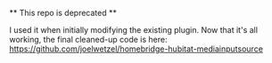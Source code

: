 ** This repo is deprecated **

I used it when initially modifying the existing plugin.  Now that it's all working, the final cleaned-up code is here:  https://github.com/joelwetzel/homebridge-hubitat-mediainputsource
